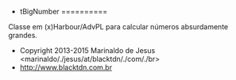 * tBigNumber
==========

Classe em (x)Harbour/AdvPL para calcular números absurdamente grandes.

 * Copyright 2013-2015 Marinaldo de Jesus <marinaldo\/.\/jesus\/at\/blacktdn\/.\/com\/.\/br>
 * http://www.blacktdn.com.br
